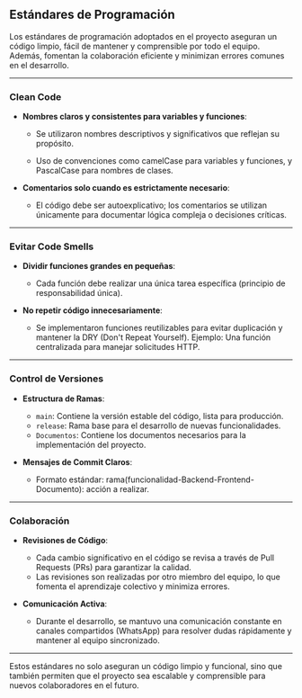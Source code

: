 ## **Estándares de Programación**

Los estándares de programación adoptados en el proyecto aseguran un código limpio, fácil de mantener y comprensible por todo el equipo. Además, fomentan la colaboración eficiente y minimizan errores comunes en el desarrollo.

---

### **Clean Code**
- **Nombres claros y consistentes para variables y funciones**:
  - Se utilizaron nombres descriptivos y significativos que reflejan su propósito.

  - Uso de convenciones como camelCase para variables y funciones, y PascalCase para nombres de clases.
  
- **Comentarios solo cuando es estrictamente necesario**:
  - El código debe ser autoexplicativo; los comentarios se utilizan únicamente para documentar lógica compleja o decisiones críticas.


---

### **Evitar Code Smells**
- **Dividir funciones grandes en pequeñas**:
  - Cada función debe realizar una única tarea específica (principio de responsabilidad única).
   
- **No repetir código innecesariamente**:
  - Se implementaron funciones reutilizables para evitar duplicación y mantener la DRY (Don't Repeat Yourself).
    Ejemplo: Una función centralizada para manejar solicitudes HTTP.

---

### **Control de Versiones**
- **Estructura de Ramas**:
  - `main`: Contiene la versión estable del código, lista para producción.
  - `release`: Rama base para el desarrollo de nuevas funcionalidades.
  - `Documentos`: Contiene los documentos necesarios para la implementación del proyecto.

- **Mensajes de Commit Claros**:
  - Formato estándar: rama(funcionalidad-Backend-Frontend-Documento): acción a realizar.


---

### **Colaboración**
- **Revisiones de Código**:
  - Cada cambio significativo en el código se revisa a través de Pull Requests (PRs) para garantizar la calidad.
  - Las revisiones son realizadas por otro miembro del equipo, lo que fomenta el aprendizaje colectivo y minimiza errores.
  
  
- **Comunicación Activa**:
  - Durante el desarrollo, se mantuvo una comunicación constante en canales compartidos (WhatsApp) para resolver dudas rápidamente y mantener al equipo sincronizado.

---

Estos estándares no solo aseguran un código limpio y funcional, sino que también permiten que el proyecto sea escalable y comprensible para nuevos colaboradores en el futuro.

